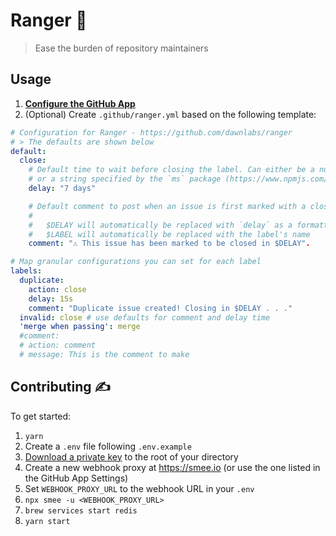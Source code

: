 # Ranger 🤠

> Ease the burden of repository maintainers

## Usage

1. **[Configure the GitHub App](https://github.com/marketplace/ranger)**
2. (Optional) Create `.github/ranger.yml` based on the following template:

```yml
# Configuration for Ranger - https://github.com/dawnlabs/ranger
# > The defaults are shown below
default:
  close:
    # Default time to wait before closing the label. Can either be a number in milliseconds
    # or a string specified by the `ms` package (https://www.npmjs.com/package/ms)
    delay: "7 days"

    # Default comment to post when an issue is first marked with a closing label
    #
    #   $DELAY will automatically be replaced with `delay` as a formatted string (e.g. '7 days')
    #   $LABEL will automatically be replaced with the label's name
    comment: "⚠️ This issue has been marked to be closed in $DELAY".

# Map granular configurations you can set for each label
labels:
  duplicate:
    action: close
    delay: 15s
    comment: "Duplicate issue created! Closing in $DELAY . . ."
  invalid: close # use defaults for comment and delay time
  'merge when passing': merge
  #comment:
  # action: comment
  # message: This is the comment to make
```

## Contributing ✍️

To get started:

1. `yarn`
2. Create a `.env` file following `.env.example`
3. [Download a private key](https://github.com/organizations/dawnlabs/settings/apps/issue-maintainer-dev) to the root of your directory
4. Create a new webhook proxy at https://smee.io (or use the one listed in the GitHub App Settings)
5. Set `WEBHOOK_PROXY_URL` to the webhook URL in your `.env`
6. `npx smee -u <WEBHOOK_PROXY_URL>`
7. `brew services start redis`
8. `yarn start`
